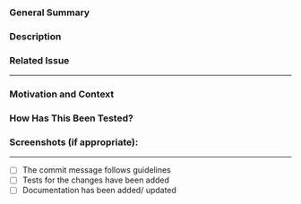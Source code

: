 ### General Summary

### Description

<!--- Describe changes in detail -->

### Related Issue

<!--- Please link to the issue here: -->

---

### Motivation and Context

### How Has This Been Tested?

<!--- Please describe in detail how you tested your changes. -->
<!--- Include details of your testing environment, and the tests you ran to -->

### Screenshots (if appropriate):

---

<!--- Please check if the PR fulfills these requirements -->

- [ ] The commit message follows guidelines
- [ ] Tests for the changes have been added
- [ ] Documentation has been added/ updated
